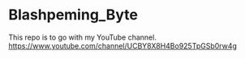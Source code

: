 # Blashpeming_Byte
This repo is to go with my YouTube channel.
https://www.youtube.com/channel/UCBY8X8H4Bo925TpGSb0rw4g
